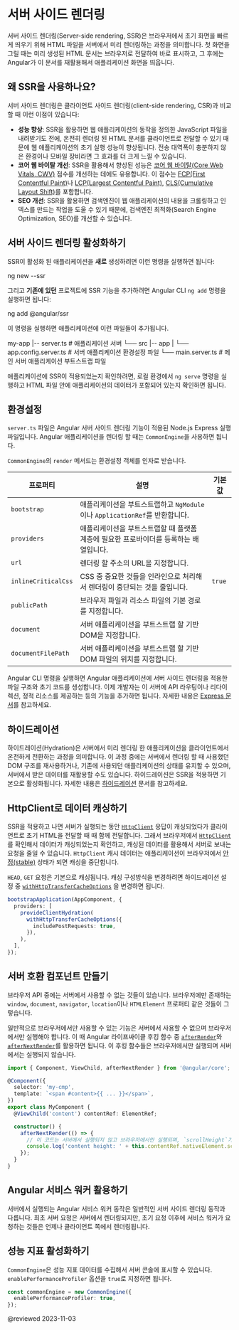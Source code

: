 <!--
# Server-side rendering
-->
# 서버 사이드 렌더링

<!--
Server-side rendering (SSR) is a process that involves rendering pages on the server, resulting in initial HTML content which contains initial page state. Once the HTML content is delivered to a browser, Angular initializes the application and utilizes the data contained within the HTML.
-->
서버 사이드 렌더링(Server-side rendering, SSR)은 브라우저에서 초기 화면을 빠르게 띄우기 위해 HTML 파일을 서버에서 미리 렌더링하는 과정을 의미합니다.
첫 화면을 그릴 때는 미리 생성된 HTML 문서는 브라우저로 전달하여 바로 표시하고, 그 후에는 Angular가 이 문서를 재활용해서 애플리케이션 화면을 띄웁니다.


<!--
## Why use SSR?
-->
## 왜 SSR을 사용하나요?

<!--
The main advantages of SSR as compared to client-side rendering (CSR) are:

* **Improved performance**: SSR can improve the performance of web applications by delivering fully rendered HTML to the client, which can be parsed and displayed even before the application JavaScript is downloaded. This can be especially beneficial for users on low-bandwidth connections or mobile devices.
* **Improved Core Web Vitals**: SSR results in performance improvements that can be measured using [Core Web Vitals (CWV)](https://web.dev/learn-core-web-vitals/) statistics, such as reduced First Contentful Paint ([FCP](https://developer.chrome.com/en/docs/lighthouse/performance/first-contentful-paint/)) and Largest Contentful Paint ([LCP](https://web.dev/lcp/)), as well as Cumulative Layout Shift ([CLS](https://web.dev/cls/)).
* **Better SEO**: SSR can improve the search engine optimization (SEO) of web applications by making it easier for search engines to crawl and index the content of the application.
-->
서버 사이드 렌더링은 클라이언트 사이드 렌더링(client-side rendering, CSR)과 비교할 때 이런 이점이 있습니다:

* **성능 향상**: SSR을 활용하면 웹 애플리케이션의 동작을 정의한 JavaScript 파일을 내려받기도 전에, 온전히 렌더링 된 HTML 문서를 클라이언트로 전달할 수 있기 때문에 웹 애플리케이션의 초기 실행 성능이 향상됩니다. 전송 대역폭이 충분하지 않은 환경이나 모바일 장비라면 그 효과를 더 크게 느낄 수 있습니다.
* **코어 웹 바이탈 개선**: SSR을 활용해서 향상된 성능은 [코어 웹 바이탈(Core Web Vitals, CWV)](https://web.dev/learn-core-web-vitals/) 점수를 개선하는 데에도 유용합니다. 이 점수는 [FCP(First Contentful Paint)](https://developer.chrome.com/en/docs/lighthouse/performance/first-contentful-paint/)나 [LCP(Largest Contentful Paint)](https://web.dev/lcp/), [CLS(Cumulative Layout Shift)](https://web.dev/cls/)를 포함합니다.
* **SEO 개선**: SSR을 활용하면 검색엔진이 웹 애플리케이션의 내용을 크롤링하고 인덱스를 만드는 작업을 도울 수 있기 때문에, 검색엔진 최적화(Search Engine Optimization, SEO)를 개선할 수 있습니다.


<!--
## Enable server-side rendering
-->
## 서버 사이드 렌더링 활성화하기

<!--
To create a **new** application with SSR, run:

<code-example format="shell" language="shell">

ng new --ssr

</code-example>

To add SSR to an **existing** project, use the Angular CLI `ng add` command.

<code-example format="shell" language="shell">

ng add &commat;angular/ssr

</code-example>

These commands create and update application code to enable SSR and adds extra files to the project structure.

<code-example language="text">

my-app
|-- server.ts                       # application server
└── src
    |-- app
    |   └── app.config.server.ts    # server application configuration
    └── main.server.ts              # main server application bootstrapping

</code-example>

To verify that the application is server-side rendered, run it locally with `ng serve`. The initial HTML request should contain application content.
-->
SSR이 활성화 된 애플리케이션을 **새로** 생성하려면 이런 명령을 실행하면 됩니다:

<code-example format="shell" language="shell">

ng new --ssr

</code-example>

그리고 **기존에 있던** 프로젝트에 SSR 기능을 추가하려면 Angular CLI `ng add` 명령을 실행하면 됩니다:

<code-example format="shell" language="shell">

ng add &commat;angular/ssr

</code-example>

이 명령을 실행하면 애플리케이션에 이런 파일들이 추가됩니다.

<code-example language="text">

my-app
|-- server.ts                       # 애플리케이션 서버
└── src
    |-- app
    |   └── app.config.server.ts    # 서버 애플리케이션 환경설정 파일
    └── main.server.ts              # 메인 서버 애플리케이션 부트스트랩 파일

</code-example>

애플리케이션에 SSR이 적용되었는지 확인하려면, 로컬 환경에서 `ng serve` 명령을 실행하고 HTML 파일 안에 애플리케이션의 데이터가 포함되어 있는지 확인하면 됩니다.


<!--
## Configure server-side rendering
-->
## 환경설정

<!--
The `server.ts` file configures a Node.js Express server and Angular server-side rendering. `CommonEngine` is used to render an Angular application.

<code-example path="ssr/server.ts" region="navigation-request"></code-example>

The `render` method of `CommonEngine` accepts an object with the following properties:

| Properties          | Details                                                                                  | Default Value |
| ------------------- | ---------------------------------------------------------------------------------------- | ------------- |
| `bootstrap`         | A method which returns an `NgModule` or a promise which resolves to an `ApplicationRef`. |               |
| `providers`         | An array of platform level providers for the current request.                            |               |
| `url`               | The url of the page to render.                                                           |               |
| `inlineCriticalCss` | Whether to reduce render blocking requests by inlining critical CSS.                     | `true`        |
| `publicPath`        | Base path for browser files and assets.                                                  |               |
| `document`          | The initial DOM to use for bootstrapping the server application.                         |               |
| `documentFilePath`  | File path of the initial DOM to use to bootstrap the server application.                 |               |

Angular CLI will scaffold an initial server implementation focused on server-side rendering your Angular application. This server can be extended to support other features such as API routes, redirects, static assets, and more. See [Express documentation](https://expressjs.com/) for more details.
-->
`server.ts` 파일은 Angular 서버 사이드 렌더링 기능이 적용된 Node.js Express 실행 파일입니다.
Angular 애플리케이션을 렌더링 할 때는 `CommonEngine`을 사용하면 됩니다.

<code-example path="ssr/server.ts" region="navigation-request"></code-example>

`CommonEngine`의 `render` 메서드는 환경설정 객체를 인자로 받습니다.

| 프로퍼티          | 설명                                                                                  | 기본값 |
| ------------------- | ---------------------------------------------------------------------------------------- | ------------- |
| `bootstrap`         | 애플리케이션을 부트스트랩하고 `NgModule`이나 `ApplicationRef`를 반환합니다. |               |
| `providers`         | 애플리케이션을 부트스트랩할 때 플랫폼 계층에 필요한 프로바이더를 등록하는 배열입니다.                            |               |
| `url`               | 렌더링 할 주소의 URL을 지정합니다.                                                           |               |
| `inlineCriticalCss` | CSS 중 중요한 것들을 인라인으로 처리해서 렌더링이 중단되는 것을 줄입니다.                     | `true`        |
| `publicPath`        | 브라우저 파일과 리소스 파일의 기본 경로를 지정합니다.                                                  |               |
| `document`          | 서버 애플리케이션을 부트스트랩 할 기반 DOM을 지정합니다.                         |               |
| `documentFilePath`  | 서버 애플리케이션을 부트스트랩 할 기반 DOM 파일의 위치를 지정합니다.                 |               |

Angular CLI 명령을 실행하면 Angular 애플리케이션에 서버 사이드 렌더링을 적용한 파일 구조와 초기 코드를 생성합니다.
이제 개발자는 이 서버에 API 라우팅이나 리다이렉션, 정적 리소스를 제공하는 등의 기능을 추가하면 됩니다.
자세한 내용은 [Express 문서](https://expressjs.com/)를 참고하세요.


<!--
## Hydration
-->
## 하이드레이션

<!--
Hydration is the process that restores the server side rendered application on the client. This includes things like reusing the server rendered DOM structures, persisting the application state, transferring application data that was retrieved already by the server, and other processes. Hydration is enabled by default when you use SSR. You can find more info in [the hydration guide](guide/hydration).
-->
하이드레이션(Hydration)은 서버에서 미리 렌더링 한 애플리케이션을 클라이언트에서 온전하게 전환하는 과정을 의미합니다.
이 과정 중에는 서버에서 렌더링 할 때 사용했던 DOM 구조를 재사용하거나, 기존에 사용되던 애플리케이션의 상태를 유지할 수 있으며, 서버에서 받은 데이터를 재활용할 수도 있습니다.
하이드레이션은 SSR을 적용하면 기본으로 활성화됩니다.
자세한 내용은 [하이드레이션](guide/hydration) 문서를 참고하세요.


<!--
## Caching data when using HttpClient
-->
## HttpClient로 데이터 캐싱하기

<!--
When SSR is enabled, [`HttpClient`](api/common/http/HttpClient) responses are cached while running on the server. After that this information is serialized and transferred to a browser as a part of the initial HTML sent from the server. In a browser, [`HttpClient`](api/common/http/HttpClient) checks whether it has data in the cache and if so, reuses it instead of making a new HTTP request during initial application rendering. `HttpClient` stops using the cache once an application becomes [stable](api/core/ApplicationRef#isStable) while running in a browser.

Caching is performed by default for all `HEAD` and `GET` requests. You can configure this cache by using [`withHttpTransferCacheOptions`](/api/platform-browser/withHttpTransferCacheOptions) when providing hydration.

```ts
bootstrapApplication(AppComponent, {
  providers: [
    provideClientHydration(
      withHttpTransferCacheOptions({
        includePostRequests: true,
      }),
    ),
  ],
});
```
-->
SSR을 적용하고 나면 서버가 실행되는 동안 [`HttpClient`](api/common/http/HttpClient) 응답이 캐싱되었다가 클라이언트로 초기 HTML을 전달할 때 때 함께 전달합니다.
그래서 브라우저에서 [`HttpClient`](api/common/http/HttpClient)를 확인해서 데이터가 캐싱되었는지 확인하고, 캐싱된 데이터를 활용해서 서버로 보내는 요청을 줄일 수 있습니다.
`HttpClient` 캐시 데이터는 애플리케이션이 브라우저에서 [안정(stable)](api/core/ApplicationRef#isStable) 상태가 되면 캐싱을 중단합니다.

`HEAD`, `GET` 요청은 기본으로 캐싱됩니다.
캐싱 구성방식을 변경하려면 하이드레이션 설정 중 [`withHttpTransferCacheOptions`](/api/platform-browser/withHttpTransferCacheOptions) 을 변경하면 됩니다.

```ts
bootstrapApplication(AppComponent, {
  providers: [
    provideClientHydration(
      withHttpTransferCacheOptions({
        includePostRequests: true,
      }),
    ),
  ],
});
```


<!--
## Authoring server-compatible components
-->
## 서버 호환 컴포넌트 만들기

<!--
Some common browser APIs and capabilities might not be available on the server. Applications cannot make use of browser-specific global objects like `window`, `document`, `navigator`, or `location` as well as certain properties of `HTMLElement`.

In general, code which relies on browser-specific symbols should only be executed in the browser, not on the server. This can be enforced through the [`afterRender`](api/core/afterRender) and [`afterNextRender`](api/core/afterNextRender) lifecycle hooks. These are only executed on the browser and skipped on the server.

```ts
import { Component, ViewChild, afterNextRender } from '@angular/core';

@Component({
  selector: 'my-cmp',
  template: `<span #content>{{ ... }}</span>`,
})
export class MyComponent {
  @ViewChild('content') contentRef: ElementRef;

  constructor() {
    afterNextRender(() => {
      // Safe to check `scrollHeight` because this will only run in the browser, not the server.
      console.log('content height: ' + this.contentRef.nativeElement.scrollHeight);
    });
  }
}
```
-->
브라우저 API 중에는 서버에서 사용할 수 없는 것들이 있습니다.
브라우저에만 존재하는 `window`, `document`, `navigator`, `location`이나 `HTMLElement` 프로퍼티 같은 것들이 그렇습니다.

일반적으로 브라우저에서만 사용할 수 있는 기능은 서버에서 사용할 수 없으며 브라우저에서만 실행해야 합니다.
이 때 Angular 라이프싸이클 후킹 함수 중 [`afterRender`](api/core/afterRender)와 [`afterNextRender`](api/core/afterNextRender)를 활용하면 됩니다.
이 후킹 함수들은 브라우저에서만 실행되며 서버에서는 실행되지 않습니다.

```ts
import { Component, ViewChild, afterNextRender } from '@angular/core';

@Component({
  selector: 'my-cmp',
  template: `<span #content>{{ ... }}</span>`,
})
export class MyComponent {
  @ViewChild('content') contentRef: ElementRef;

  constructor() {
    afterNextRender(() => {
      // 이 코드는 서버에서 실행되지 않고 브라우저에서만 실행되며, `scrollHeight`가 존재하는지 확인하면 더 안전합니다.
      console.log('content height: ' + this.contentRef.nativeElement.scrollHeight);
    });
  }
}
```


<!--
## Using Angular Service Worker
-->
## Angular 서비스 워커 활용하기

<!--
If you are using Angular on the server in combination with the Angular service worker, the behavior deviates from the normal server-side rendering behavior. The initial server request will be rendered on the server as expected. However, after that initial request, subsequent requests are handled by the service worker and always client-side rendered.
-->
서버에서 실행되는 Angular 서비스 워커 동작은 일반적인 서버 사이드 렌더링 동작과 다릅니다.
최초 서버 요청은 서버에서 렌더링되지만, 초기 요청 이후에 서비스 워커가 요청하는 것들은 언제나 클라이언트 쪽에서 렌더링됩니다.


<!--
## Enable performance profiling
-->
## 성능 지표 활성화하기

<!--
The `CommonEngine` offers an option for initiating the collection of performance profiling data and displaying the results in the server console.
This can be done by setting `enablePerformanceProfiler` to `true`.

```ts
const commonEngine = new CommonEngine({
  enablePerformanceProfiler: true,
});
```
-->
`CommonEngine`은 성능 지표 데이터를 수집해서 서버 콘솔에 표시할 수 있습니다.
`enablePerformanceProfiler` 옵션을 `true`로 지정하면 됩니다.

```ts
const commonEngine = new CommonEngine({
  enablePerformanceProfiler: true,
});
```


<!-- links -->

<!-- external links -->

<!-- end links -->

@reviewed 2023-11-03
